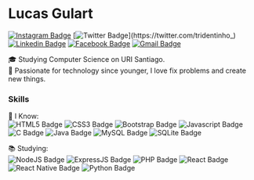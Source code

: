 # Lucas Gulart
<!--
🧠 *CEO on Brainless*.
-->
[![Instagram Badge](https://img.shields.io/badge/-@tridentinho_-dd0606?&style=for-the-badge&logo=instagram&logoColor=white&link=https://instagram.com/tridentinho)](https://instagram.com/tridentinho)
[![Twitter Badge](https://img.shields.io/badge/-@tridentinho_-dd0606?style=for-the-badge&logo=twitter&logoColor=white&link=https://twitter.com/tridentinho_)](https://twitter.com/tridentinho_) 
[![Linkedin Badge](https://img.shields.io/badge/-Lucas%20Gulart-dd0606?style=for-the-badge&logo=Linkedin&logoColor=white&link=https://linkedin.com/in/gulartlucas/)](https://www.linkedin.com/in/gulartlucas/) 
[![Facebook Badge](https://img.shields.io/badge/-Lucas%20Gulart-dd0606?&style=for-the-badge&logo=facebook&logoColor=white&link=https://facebook.com/tridentinho/)](https://facebook.com/tridentinho/)
[![Gmail Badge](https://img.shields.io/badge/-olucasgulart@gmail.com-dd0606?style=for-the-badge&logo=Gmail&logoColor=white&link=mailto:olucasgulart@gmail.com)](mailto:olucasgulart@gmail.com)

🎓 Studying Computer Science on URI Santiago. <br>
💞 Passionate for technology since younger, I love fix problems and create new things. <br>
<!--I know about Web Development using Javascript, CSS (Bootstrap Framework too), PHP, NodeJS and i'm learning ReactJS (React Native too, for mobile), and more. 
-->
### **Skills** <br>
🎯 I Know: <br>
![HTML5 Badge](https://img.shields.io/badge/html5%20-%23E34F26.svg?&style=for-the-badge&logo=html5&logoColor=white)
![CSS3 Badge](https://img.shields.io/badge/css3%20-%231572B6.svg?&style=for-the-badge&logo=css3&logoColor=white)
![Bootstrap Badge](https://img.shields.io/badge/bootstrap%20-%23563D7C.svg?&style=for-the-badge&logo=bootstrap&logoColor=white)
![Javascript Badge](https://img.shields.io/badge/javascript%20-%23323330.svg?&style=for-the-badge&logo=javascript&logoColor=%23F7DF1E)
![C Badge](https://img.shields.io/badge/c%20-%2300599C.svg?&style=for-the-badge&logo=c&logoColor=white)
![Java Badge](https://img.shields.io/badge/java-%23ED8B00.svg?&style=for-the-badge&logo=java&logoColor=white)
![MySQL Badge](https://img.shields.io/badge/mysql-%2300f.svg?&style=for-the-badge&logo=mysql&logoColor=white)
![SQLite Badge](https://img.shields.io/badge/sqlite-%2307405e.svg?&style=for-the-badge&logo=sqlite&logoColor=white)

📚 Studying: <br>
![NodeJS Badge](https://img.shields.io/badge/node.js%20-%2343853D.svg?&style=for-the-badge&logo=node.js&logoColor=white)
![ExpressJS Badge](https://img.shields.io/badge/express.js%20-%23404d59.svg?&style=for-the-badge)
![PHP Badge](https://img.shields.io/badge/php-%23777BB4.svg?&style=for-the-badge&logo=php&logoColor=white)
![React Badge](https://img.shields.io/badge/react%20-%2320232a.svg?&style=for-the-badge&logo=react&logoColor=%2361DAFB)
![React Native Badge](https://img.shields.io/badge/react_native%20-%2320232a.svg?&style=for-the-badge&logo=react&logoColor=%2361DAFB)
![Python Badge](https://img.shields.io/badge/python%20-%2314354C.svg?&style=for-the-badge&logo=python&logoColor=white)

<!--
💬 Other skills: <br>
![Office Badge](https://img.shields.io/badge/Microsoft%20Office-D83B01?logo=microsoft-office&logoColor=white&style=for-the-badge)
![Excel Badge](	https://img.shields.io/badge/Microsoft%20Excel-217346?logo=microsoft-excel&logoColor=white&style=for-the-badge)
![PowerPoint Badge](https://img.shields.io/badge/Microsoft%20PowerPoint-B7472A?logo=microsoft-powerpoint&logoColor=white&style=for-the-badge)
![Word Badge](https://img.shields.io/badge/Microsoft%20Word-2B579A?logo=microsoft-word&logoColor=white&style=for-the-badge)
-->
<!--
**tridentinho/tridentinho** is a ✨ _special_ ✨ repository because its `README.md` (this file) appears on your GitHub profile.
-->

